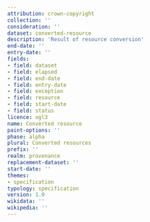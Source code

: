 ```yaml
---
attribution: crown-copyright
collection: ''
consideration: ''
dataset: converted-resource
description: 'Result of resource conversion'
end-date: ''
entry-date: ''
fields:
- field: dataset
- field: elapsed
- field: end-date
- field: entry-date
- field: exception
- field: resource
- field: start-date
- field: status
licence: ogl3
name: Converted resource
paint-options: ''
phase: alpha
plural: Converted resources
prefix: ''
realm: provenance
replacement-dataset: ''
start-date: ''
themes:
- specification
typology: specification
version: 1.0
wikidata: ''
wikipedia: ''
---
```

